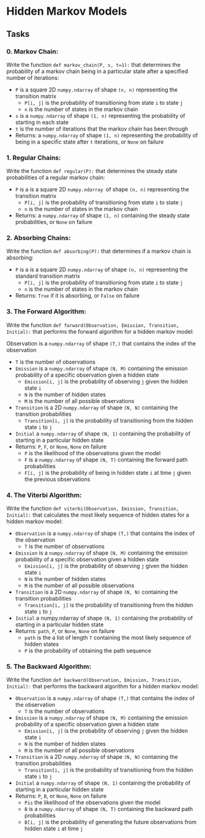 # Hidden Markov Models

## Tasks

### 0. Markov Chain:
Write the function ``def markov_chain(P, s, t=1):`` that determines the probability of a markov chain being in a particular state after a specified number of iterations:

- ``P`` is a square 2D ``numpy.ndarray`` of shape ``(n, n)`` representing the transition matrix
  - ``P[i, j]`` is the probability of transitioning from state ``i`` to state ``j``
  - ``n`` is the number of states in the markov chain
- ``s`` is a ``numpy.ndarray`` of shape ``(1, n)`` representing the probability of starting in each state
- ``t`` is the number of iterations that the markov chain has been through
- Returns: a ``numpy.ndarray`` of shape ``(1, n)`` representing the probability of being in a specific state after ``t`` iterations, or ``None`` on failure

### 1. Regular Chains:
Write the function ``def regular(P):`` that determines the steady state probabilities of a regular markov chain:

- ``P`` is a is a square 2D ``numpy.ndarray ``of shape ``(n, n)`` representing the transition matrix
  - ``P[i, j]`` is the probability of transitioning from state ``i`` to state ``j``
  - ``n`` is the number of states in the markov chain
- Returns: a ``numpy.ndarray`` of shape ``(1, n)`` containing the steady state probabilities, or ``None`` on failure

### 2. Absorbing Chains:
Write the function ``def absorbing(P):`` that determines if a markov chain is absorbing:

- ``P`` is a is a square 2D ``numpy.ndarray`` of shape ``(n, n)`` representing the standard transition matrix
  - ``P[i, j]`` is the probability of transitioning from state ``i`` to state ``j``
  - ``n`` is the number of states in the markov chain
- Returns: ``True`` if it is absorbing, or ``False`` on failure

### 3. The Forward Algorithm:
Write the function ``def forward(Observation, Emission, Transition, Initial):`` that performs the forward algorithm for a hidden markov model:

Observation is a ``numpy.ndarray`` of shape ``(T,)`` that contains the index of the observation
  - ``T`` is the number of observations
- ``Emission`` is a ``numpy.ndarray`` of shape ``(N, M)`` containing the emission probability of a specific observation given a hidden state
  - ``Emission[i, j]`` is the probability of observing ``j`` given the hidden state ``i``
  - ``N`` is the number of hidden states
  - ``M`` is the number of all possible observations
- ``Transition`` is a 2D ``numpy.ndarray`` of shape ``(N, N)`` containing the transition probabilities
  - ``Transition[i, j]`` is the probability of transitioning from the hidden state ``i`` to ``j``
- ``Initial`` a ``numpy.ndarray`` of shape ``(N, 1)`` containing the probability of starting in a particular hidden state
- Returns: ``P``, ``F``, or ``None``, ``None`` on failure
  - ``P`` is the likelihood of the observations given the model
  - ``F`` is a ``numpy.ndarray`` of shape ``(N, T)`` containing the forward path probabilities
  - ``F[i, j]`` is the probability of being in hidden state ``i`` at time ``j`` given the previous observations

### 4. The Viterbi Algorithm:
Write the function ``def viterbi(Observation, Emission, Transition, Initial):`` that calculates the most likely sequence of hidden states for a hidden markov model:

- ``Observation`` is a ``numpy.ndarray`` of shape ``(T,)`` that contains the index of the observation
  - ``T`` is the number of observations
- ``Emission`` is a ``numpy.ndarray`` of shape ``(N, M)`` containing the emission probability of a specific observation given a hidden state
  - ``Emission[i, j]`` is the probability of observing ``j`` given the hidden state ``i``
  - ``N`` is the number of hidden states
  - ``M`` is the number of all possible observations
- ``Transition`` is a 2D ``numpy.ndarray`` of shape ``(N, N)`` containing the transition probabilities
  - ``Transition[i, j]`` is the probability of transitioning from the hidden state ``i`` to ``j``
- ``Initial`` a numpy.ndarray of shape ``(N, 1)`` containing the probability of starting in a particular hidden state
- Returns: ``path``, ``P``, or ``None``, ``None`` on failure
  - ``path`` is the a list of length ``T`` containing the most likely sequence of hidden states
  - ``P`` is the probability of obtaining the path sequence

### 5. The Backward Algorithm:
Write the function ``def backward(Observation, Emission, Transition, Initial):`` that performs the backward algorithm for a hidden markov model:

- ``Observation`` is a ``numpy.ndarray`` of shape ``(T,)`` that contains the index of the observation
  - ``T`` is the number of observations
- ``Emission`` is a ``numpy.ndarray`` of shape ``(N, M)`` containing the emission probability of a specific observation given a hidden state
  - ``Emission[i, j]`` is the probability of observing ``j`` given the hidden state ``i``
  - ``N`` is the number of hidden states
  - ``M`` is the number of all possible observations
- ``Transition`` is a 2D ``numpy.ndarray`` of shape ``(N, N)`` containing the transition probabilities
  - ``Transition[i, j]`` is the probability of transitioning from the hidden state ``i`` to ``j``
- ``Initial`` a ``numpy.ndarray`` of shape ``(N, 1)`` containing the probability of starting in a particular hidden state
- Returns: ``P``, ``B``, or ``None``, ``None`` on failure
  - ``Pis`` the likelihood of the observations given the model
  - ``B`` is a ``numpy.ndarray`` of shape ``(N, T)`` containing the backward path probabilities
  - ``B[i, j]`` is the probability of generating the future observations from hidden state ``i`` at time ``j``
